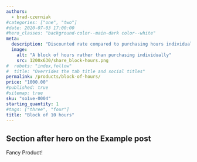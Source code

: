 ```yaml
---
authors:
  - brad-czerniak
#categories: ["one", "two"]
#date: 2020-07-03 17:00:00
#hero_classes: "background-color--main-dark color--white"
meta:
  description: "Discounted rate compared to purchasing hours individually"
  image:
    alt: "A block of hours rather than purchasing individually"
    src: 1200x630/share_block-hours.png
#  robots: "index,follow"
#  title: "Overrides the tab title and social titles"
permalink: /products/block-of-hours/
price: "1000.00"
#published: true
#sitemap: true
sku: "so1ve-0004"
starting_quantity: 1
#tags: ["three", "four"]
title: "Block of 10 hours"
---
```


## Section after hero on the Example post

Fancy Product!
